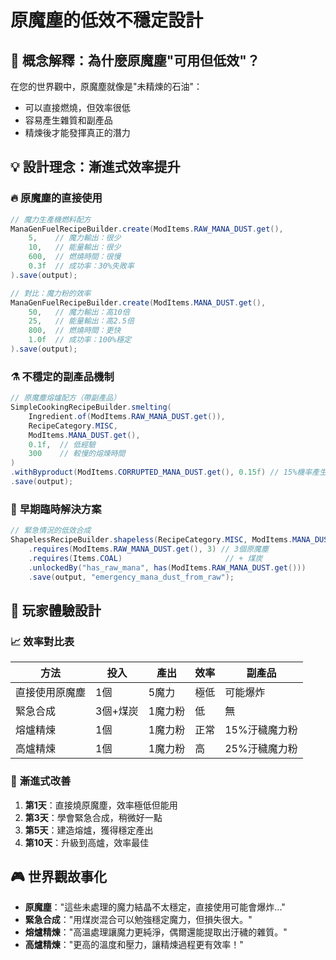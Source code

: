 # 原魔塵的低效不穩定設計

## 🤔 **概念解釋：為什麼原魔塵"可用但低效"？**

在您的世界觀中，原魔塵就像是"未精煉的石油"：
- 可以直接燃燒，但效率很低
- 容易產生雜質和副產品
- 精煉後才能發揮真正的潛力

## 💡 **設計理念：漸進式效率提升**

### 🔥 **原魔塵的直接使用**
```java
// 魔力生產機燃料配方
ManaGenFuelRecipeBuilder.create(ModItems.RAW_MANA_DUST.get(), 
    5,    // 魔力輸出：很少
    10,   // 能量輸出：很少  
    600,  // 燃燒時間：很慢
    0.3f  // 成功率：30%失敗率
).save(output);

// 對比：魔力粉的效率
ManaGenFuelRecipeBuilder.create(ModItems.MANA_DUST.get(), 
    50,   // 魔力輸出：高10倍
    25,   // 能量輸出：高2.5倍
    800,  // 燃燒時間：更快
    1.0f  // 成功率：100%穩定
).save(output);
```

### ⚗️ **不穩定的副產品機制**
```java
// 原魔塵熔爐配方（帶副產品）
SimpleCookingRecipeBuilder.smelting(
    Ingredient.of(ModItems.RAW_MANA_DUST.get()),
    RecipeCategory.MISC,
    ModItems.MANA_DUST.get(),
    0.1f,  // 低經驗
    300    // 較慢的熔煉時間
)
.withByproduct(ModItems.CORRUPTED_MANA_DUST.get(), 0.15f) // 15%機率產生汙穢魔力粉
.save(output);
```

### 🔧 **早期臨時解決方案**
```java
// 緊急情況的低效合成
ShapelessRecipeBuilder.shapeless(RecipeCategory.MISC, ModItems.MANA_DUST.get())
    .requires(ModItems.RAW_MANA_DUST.get(), 3) // 3個原魔塵
    .requires(Items.COAL)                       // + 煤炭
    .unlockedBy("has_raw_mana", has(ModItems.RAW_MANA_DUST.get()))
    .save(output, "emergency_mana_dust_from_raw");
```

## 🎯 **玩家體驗設計**

### 📈 **效率對比表**
| 方法 | 投入 | 產出 | 效率 | 副產品 |
|------|------|------|------|--------|
| 直接使用原魔塵 | 1個 | 5魔力 | 極低 | 可能爆炸 |
| 緊急合成 | 3個+煤炭 | 1魔力粉 | 低 | 無 |
| 熔爐精煉 | 1個 | 1魔力粉 | 正常 | 15%汙穢魔力粉 |
| 高爐精煉 | 1個 | 1魔力粉 | 高 | 25%汙穢魔力粉 |

### 🔄 **漸進式改善**
1. **第1天**：直接燒原魔塵，效率極低但能用
2. **第3天**：學會緊急合成，稍微好一點
3. **第5天**：建造熔爐，獲得穩定產出
4. **第10天**：升級到高爐，效率最佳

## 🎮 **世界觀故事化**
- **原魔塵**："這些未處理的魔力結晶不太穩定，直接使用可能會爆炸..."
- **緊急合成**："用煤炭混合可以勉強穩定魔力，但損失很大。"
- **熔爐精煉**："高溫處理讓魔力更純淨，偶爾還能提取出汙穢的雜質。"
- **高爐精煉**："更高的溫度和壓力，讓精煉過程更有效率！"